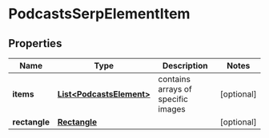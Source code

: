 

# PodcastsSerpElementItem


## Properties

| Name | Type | Description | Notes |
|------------ | ------------- | ------------- | -------------|
|**items** | [**List&lt;PodcastsElement&gt;**](PodcastsElement.md) | contains arrays of specific images |  [optional] |
|**rectangle** | [**Rectangle**](Rectangle.md) |  |  [optional] |



